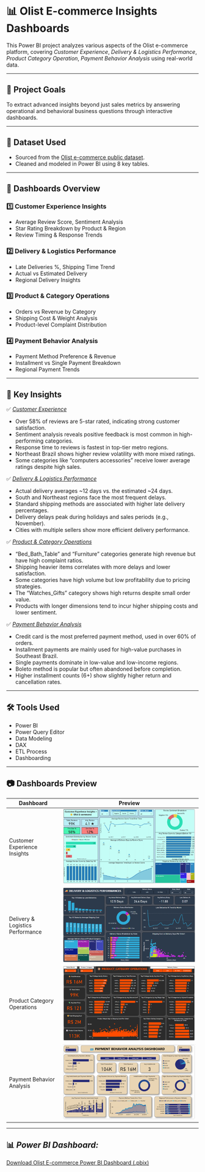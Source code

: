 # 📊 Olist E-commerce Insights Dashboards

This Power BI project analyzes various aspects of the Olist e-commerce platform, covering *Customer Experience*, *Delivery & Logistics Performance*, *Product Category Operation*, *Payment Behavior Analysis* using real-world data.

---

## 🧠 Project Goals
To extract advanced insights beyond just sales metrics by answering operational and behavioral business questions through interactive dashboards.

---

## 📁 Dataset Used
- Sourced from the [Olist e-commerce public dataset](https://www.kaggle.com/datasets/olistbr/brazilian-ecommerce).
- Cleaned and modeled in Power BI using 8 key tables.

---

## 📌 Dashboards Overview

### 1️⃣ Customer Experience Insights
- Average Review Score, Sentiment Analysis
- Star Rating Breakdown by Product & Region
- Review Timing & Response Trends

### 2️⃣ Delivery & Logistics Performance
- Late Deliveries %, Shipping Time Trend
- Actual vs Estimated Delivery
- Regional Delivery Insights

### 3️⃣ Product & Category Operations
- Orders vs Revenue by Category
- Shipping Cost & Weight Analysis
- Product-level Complaint Distribution

### 4️⃣ Payment Behavior Analysis
- Payment Method Preference & Revenue
- Installment vs Single Payment Breakdown
- Regional Payment Trends

---

## 📌 Key Insights

✅ [*Customer Experience*](https://github.com/AlishaMahanty85/Brazilian_E-commmerce_Project-PowerBI/blob/main/Customers_Experience_Insights.pdf)
- Over 58% of reviews are 5-star rated, indicating strong customer satisfaction.  
- Sentiment analysis reveals positive feedback is most common in high-performing categories.  
- Response time to reviews is fastest in top-tier metro regions.  
- Northeast Brazil shows higher review volatility with more mixed ratings.  
- Some categories like “computers accessories” receive lower average ratings despite high sales.  

✅ [*Delivery & Logistics Performance*](https://github.com/AlishaMahanty85/Brazilian_E-commmerce_Project-PowerBI/blob/main/Delivery_Logistics_Performance_Insights.pdf)
- Actual delivery averages ~12 days vs. the estimated ~24 days.  
- South and Northeast regions face the most frequent delays.  
- Standard shipping methods are associated with higher late delivery percentages.  
- Delivery delays peak during holidays and sales periods (e.g., November).  
- Cities with multiple sellers show more efficient delivery performance.  

✅ [*Product & Category Operations*](https://github.com/AlishaMahanty85/Brazilian_E-commmerce_Project-PowerBI/blob/main/Product_Category_Operations_Insights.pdf)
- “Bed_Bath_Table” and “Furniture” categories generate high revenue but have high complaint ratios.  
- Shipping heavier items correlates with more delays and lower satisfaction.  
- Some categories have high volume but low profitability due to pricing strategies.  
- The “Watches_Gifts” category shows high returns despite small order value.  
- Products with longer dimensions tend to incur higher shipping costs and lower sentiment.  

✅ [*Payment Behavior Analysis*](https://github.com/AlishaMahanty85/Brazilian_E-commmerce_Project-PowerBI/blob/main/Payment_Behavior_Analysis_Insights.pdf)
- Credit card is the most preferred payment method, used in over 60% of orders.  
- Installment payments are mainly used for high-value purchases in Southeast Brazil.  
- Single payments dominate in low-value and low-income regions.  
- Boleto method is popular but often abandoned before completion.  
- Higher installment counts (6+) show slightly higher return and cancellation rates.

---

## 🛠 Tools Used
- Power BI
- Power Query Editor
- Data Modeling
- DAX
- ETL Process
- Dashboarding

---

## 📷 Dashboards Preview

| Dashboard | Preview |
|----------|---------|
| Customer Experience Insights | ![Customer Experience](https://github.com/AlishaMahanty85/Brazilian_E-commmerce_Project-PowerBI/blob/main/Customer_Experience.png) |
| Delivery & Logistics Performance | ![Delivery Performance](https://github.com/AlishaMahanty85/Brazilian_E-commmerce_Project-PowerBI/blob/main/Delivery_Logistics_Performance.png) |
| Product Category Operations | ![Product Operations](https://github.com/AlishaMahanty85/Brazilian_E-commmerce_Project-PowerBI/blob/main/Product_Category_Operations.png) |
| Payment Behavior Analysis | ![Payment Behavior](https://github.com/AlishaMahanty85/Brazilian_E-commmerce_Project-PowerBI/blob/main/Payment_Behavior_Analysis.png) |

---

## 📊 *Power BI Dashboard:*
[Download Olist E-commerce Power BI Dashboard (.pbix)](https://github.com/AlishaMahanty85/Brazilian_E-commerce_Project-PowerBI/blob/main/Olist_E-commerce_Project.pbix)
